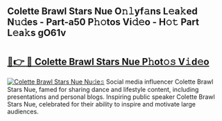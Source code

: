 ## Colette Brawl Stars Nue O𝚗𝚕yf𝚊ns L𝚎a𝚔ed N𝚞𝚍es - Part-a50 P𝚑𝚘tos Vi𝚍𝚎o - H𝚘𝚝 Part L𝚎a𝚔s gO61v

# <h2><a href="http://kf5z7lf.oniu.top/?m=Colette+Brawl+Stars+Nue">🔗👉 🔴 Colette Brawl Stars Nue P𝚑ot𝚘𝚜 V𝚒d𝚎o</a></h2>

[![Colette Brawl Stars Nue Nu𝚍e𝚜](https://i.imgur.com/0qMVB7G.gif)](http://kf5z7lf.oniu.top/?m=Colette+Brawl+Stars+Nue)
Social media influencer Colette Brawl Stars Nue, famed for sharing dance and lifestyle content, including presentations and personal blogs. Inspiring public speaker Colette Brawl Stars Nue, celebrated for their ability to inspire and motivate large audiences.  
